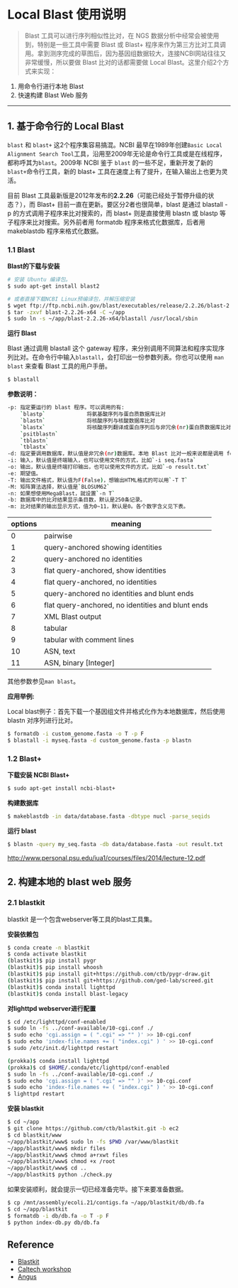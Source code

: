 # Local Blast 使用说明

> Blast 工具可以进行序列相似性比对，在 NGS 数据分析中经常会被使用到，特别是一些工具中需要 Blast 或 Blast+ 程序来作为第三方比对工具调用。拿到测序完成的草图后，因为基因组数据较大，连接NCBI网站往往又非常缓慢，所以要做 Blast 比对的话都需要做 Local Blast。这里介绍2个方式来实现：

1. 用命令行进行本地 Blast
2. 快速构建 Blast Web 服务

---

## 1. 基于命令行的 Local Blast

`blast` 和 `blast+` 这2个程序集容易搞混。NCBI 最早在1989年创建`Basic Local Alignment Search Tool`工具，沿用至2009年无论是命令行工具或是在线程序，都称呼其为`blast`。2009年 NCBI 鉴于 `blast` 的一些不足，重新开发了新的`blast+`命令行工具，新的 blast+ 工具在速度上有了提升，在输入输出上也更为灵活。

目前 Blast 工具最新版是2012年发布的**2.2.26**（可能已经处于暂停升级的状态？），而 Blast+ 目前一直在更新。要区分2者也很简单，blast 是通过 blastall -p 的方式调用子程序来比对搜索的，而 blast+ 则是直接使用 blastn 或 blastp 等子程序来比对搜索。另外前者用 formatdb 程序来格式化数据库，后者用 makeblastdb 程序来格式化数据。

### 1.1 Blast

**Blast的下载与安装**

```bash
# 安装 Ubuntu 编译包。
$ sudo apt-get install blast2

# 或者直接下载NCBI Linux预编译包，并解压缩安装
$ wget ftp://ftp.ncbi.nih.gov/blast/executables/release/2.2.26/blast-2.2.26-x64-linux.tar.gz
$ tar -zxvf blast-2.2.26-x64 -C ~/app
$ sudo ln -s ~/app/blast-2.2.26-x64/blastall /usr/local/sbin
```

**运行 Blast**

Blast 通过调用 blastall 这个 gateway 程序，来分别调用不同算法和程序实现序列比对。在命令行中输入`blastall`，会打印出一份参数列表。你也可以使用 `man blast` 来查看 Blast 工具的用户手册。

```bash
$ blastall
```

**参数说明：**

```bash
-p: 指定要运行的 blast 程序。可以调用的有:
    `blastp`             将氨基酸序列与蛋白质数据库比对
    `blastn`             将核酸序列与核酸数据库比对
    `blastx`             将核酸序列翻译成蛋白序列后与非冗余(nr)蛋白质数据库比对
    `psitblastn`
    `tblastn`
    `tblastx`
-d: 指定要调用数据库，默认值是非冗余(nr)数据库。本地 Blast 比对一般来说都是调用 formatdb 格式化的数据库。
-i: 输入，默认值是终端输入，也可以使用文件的方式，比如`-i seq.fasta`
-o: 输出，默认值是终端打印输出，也可以使用文件的方式，比如`-o result.txt`
-e: 期望值。
-T: 输出文件格式，默认值为F(False)，想输出HTML格式的可以用`-T T`
-M: 矩阵算法选择，默认值是`BLOSUM62`
-n: 如果想使用MegaBlast，就设置`-n T`
-b: 数据库中的比对结果显示条目数，默认是250条记录。
-m: 比对结果的输出显示方式，值为0~11，默认是0。各个数字含义见下表。
```

| options | meaning |
| -- | -- |
| 0 | pairwise |
| 1 | query-anchored showing identities |
| 2 | query-anchored no identities |
| 3 | flat query-anchored, show identities |
| 4 | flat query-anchored, no identities |
| 5 | query-anchored no identities and blunt ends |
| 6 | flat query-anchored, no identities and blunt ends |
| 7 | XML Blast output |
| 8 | tabular |
| 9 | tabular with comment lines |
| 10 | ASN, text |
| 11 | ASN, binary [Integer] |

其他参数参见`man blast`。

**应用举例:**

Local blast例子：首先下载一个基因组文件并格式化作为本地数据库，然后使用 blastn 对序列进行比对。

```bash
$ formatdb -i custom_genome.fasta -o T -p F
$ blastall -i myseq.fasta -d custom_genome.fasta -p blastn
```

### 1.2 Blast+

**下载安装 NCBI Blast+**

```bash
$ sudo apt-get install ncbi-blast+
```

**构建数据库**

```bash
$ makeblastdb -in data/database.fasta -dbtype nucl -parse_seqids
```

**运行 blast**

```bash
$ blastn -query my_seq.fasta -db data/database.fasta -out result.txt
```

http://www.personal.psu.edu/iua1/courses/files/2014/lecture-12.pdf

## 2. 构建本地的 blast web 服务

### 2.1 blastkit

blastkit 是一个包含webserver等工具的blast工具集。

**安装依赖包**

```bash
$ conda create -n blastkit
$ conda activate blastkit
(blastkit)$ pip install pygr
(blastkit)$ pip install whoosh
(blastkit)$ pip install git+https://github.com/ctb/pygr-draw.git
(blastkit)$ pip install git+https://github.com/ged-lab/screed.git
(blastkit)$ conda install lighttpd
(blastkit)$ conda install blast-legacy
```

**对lighttpd webserver进行配置**

```bash
$ cd /etc/lighttpd/conf-enabled
$ sudo ln -fs ../conf-available/10-cgi.conf ./
$ sudo echo 'cgi.assign = ( ".cgi" => "" )' >> 10-cgi.conf
$ sudo echo 'index-file.names += ( "index.cgi" ) ' >> 10-cgi.conf
$ sudo /etc/init.d/lighttpd restart
```

```bash
(prokka)$ conda install lighttpd
(prokka)$ cd $HOME/.conda/etc/lighttpd/conf-enabled
$ sudo ln -fs ../conf-available/10-cgi.conf ./
$ sudo echo 'cgi.assign = ( ".cgi" => "" )' >> 10-cgi.conf
$ sudo echo 'index-file.names += ( "index.cgi" ) ' >> 10-cgi.conf
$ lighttpd restart
```


**安装 blastkit**

```bash
$ cd ~/app
$ git clone https://github.com/ctb/blastkit.git -b ec2
$ cd blastkit/www
~/app/blastkit/www$ sudo ln -fs $PWD /var/www/blastkit
~/app/blastkit/www$ mkdir files
~/app/blastkit/www$ chmod a+rxwt files
~/app/blastkit/www$ chmod +x /root
~/app/blastkit/www$ cd ..
~/app/blastkit$ python ./check.py
```

如果安装顺利，就会提示一切已经准备完毕。接下来要准备数据。

```bash
$ cp /mnt/assembly/ecoli.21/contigs.fa ~/app/blastkit/db/db.fa
$ cd ~/app/blastkit
$ formatdb -i db/db.fa -o T -p F
$ python index-db.py db/db.fa
```

## Reference

* [Blastkit](https://github.com/ctb/blastkit.git)
* [Caltech workshop](https://github.com/dib-lab/2013-caltech-workshop/blob/master/blastkit.txt)
* [Angus](http://angus.readthedocs.io/en/2017/running-command-line-blast.html)
